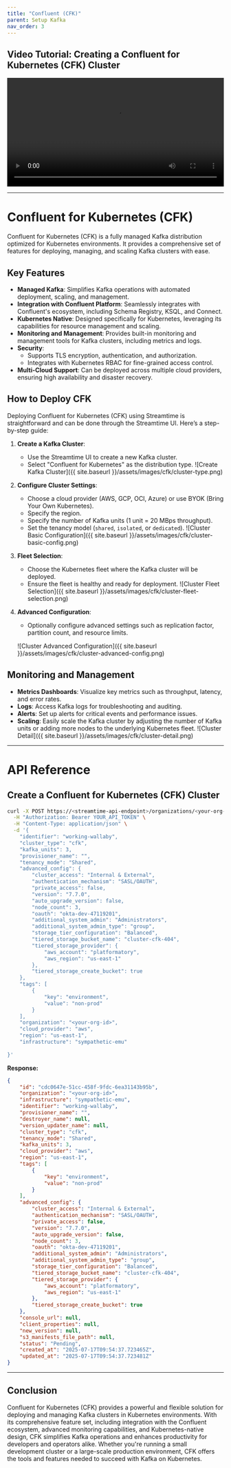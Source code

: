 ```yaml
---
title: "Confluent (CFK)"
parent: Setup Kafka
nav_order: 3
---
```


## Video Tutorial: Creating a Confluent for Kubernetes (CFK) Cluster

<video class="video-js vjs-theme-city" controls preload="auto" width="640" height="264" data-setup='{}'>
    <source src="{{ '/assets/videos/cfk-create.webm' | relative_url }}" type="video/webm">
  Your browser does not support the video tag.
</video>

<style>
    video {
        width: 100%;
        height: auto;
    }
</style>

<link
  href="https://unpkg.com/video.js@7/dist/video-js.min.css"
  rel="stylesheet"
/>
<link
  href="https://unpkg.com/@videojs/themes@1/dist/city/index.css"
  rel="stylesheet"
/>

---

# Confluent for Kubernetes (CFK)    
Confluent for Kubernetes (CFK) is a fully managed Kafka distribution optimized for Kubernetes environments. It provides a comprehensive set of features for deploying, managing, and scaling Kafka clusters with ease.
## Key Features
- **Managed Kafka**: Simplifies Kafka operations with automated deployment, scaling, and management.
- **Integration with Confluent Platform**: Seamlessly integrates with Confluent's ecosystem, including Schema Registry, KSQL, and Connect.
- **Kubernetes Native**: Designed specifically for Kubernetes, leveraging its capabilities for resource management and scaling.
- **Monitoring and Management**: Provides built-in monitoring and management tools for Kafka clusters, including metrics and logs.
- **Security**:
  - Supports TLS encryption, authentication, and authorization.
  - Integrates with Kubernetes RBAC for fine-grained access control.            
- **Multi-Cloud Support**: Can be deployed across multiple cloud providers, ensuring high availability and disaster recovery.

## How to Deploy CFK
Deploying Confluent for Kubernetes (CFK) using Streamtime is straightforward and can be done through the Streamtime UI. Here’s a step-by-step guide:

1. **Create a Kafka Cluster**:
   - Use the Streamtime UI to create a new Kafka cluster.
   - Select "Confluent for Kubernetes" as the distribution type.
   ![Create Kafka Cluster]({{ site.baseurl }}/assets/images/cfk/cluster-type.png)

2. **Configure Cluster Settings**:
   - Choose a cloud provider (AWS, GCP, OCI, Azure) or use BYOK (Bring Your Own Kubernetes).
   - Specify the region.
   - Specify the number of Kafka units (1 unit = 20 MBps throughput).
   - Set the tenancy model (`shared`, `isolated`, or `dedicated`).
   ![Cluster Basic Configuration]({{ site.baseurl }}/assets/images/cfk/cluster-basic-config.png)

3. **Fleet Selection**:
   - Choose the Kubernetes fleet where the Kafka cluster will be deployed.
   - Ensure the fleet is healthy and ready for deployment.
   ![Cluster Fleet Selection]({{ site.baseurl }}/assets/images/cfk/cluster-fleet-selection.png)

4. **Advanced Configuration**:
   - Optionally configure advanced settings such as replication factor, partition count, and resource limits.
   
   ![Cluster Advanced Configuration]({{ site.baseurl }}/assets/images/cfk/cluster-advanced-config.png)

## Monitoring and Management
- **Metrics Dashboards**: Visualize key metrics such as throughput, latency, and error rates.
- **Logs**: Access Kafka logs for troubleshooting and auditing.
- **Alerts**: Set up alerts for critical events and performance issues.
- **Scaling**: Easily scale the Kafka cluster by adjusting the number of Kafka units or adding more nodes to the underlying Kubernetes fleet.
![Cluster Detail]({{ site.baseurl }}/assets/images/cfk/cluster-detail.png)

---

# API Reference

## Create a Confluent for Kubernetes (CFK) Cluster

```bash
curl -X POST https://<streamtime-api-endpoint>/organizations/<your-org-id>/clusters/ \
  -H "Authorization: Bearer YOUR_API_TOKEN" \
  -H "Content-Type: application/json" \
  -d '{
    "identifier": "working-wallaby",
    "cluster_type": "cfk",
    "kafka_units": 3,
    "provisioner_name": "",
    "tenancy_mode": "Shared",
    "advanced_config": {
        "cluster_access": "Internal & External",
        "authentication_mechanism": "SASL/OAUTH",
        "private_access": false,
        "version": "7.7.0",
        "auto_upgrade_version": false,
        "node_count": 3,
        "oauth": "okta-dev-47119201",
        "additional_system_admin": "Administrators",
        "additional_system_admin_type": "group",
        "storage_tier_configuration": "Balanced",
        "tiered_storage_bucket_name": "cluster-cfk-404",
        "tiered_storage_provider": {
            "aws_account": "platformatory",
            "aws_region": "us-east-1"
        },
        "tiered_storage_create_bucket": true
    },
    "tags": [
        {
            "key": "environment",
            "value": "non-prod"
        }
    ],
    "organization": "<your-org-id>",
    "cloud_provider": "aws",
    "region": "us-east-1",
    "infrastructure": "sympathetic-emu"
    
}'
``` 

**Response:**
```json
{
    "id": "cdc0647e-51cc-458f-9fdc-6ea31143b95b",
    "organization": "<your-org-id>",
    "infrastructure": "sympathetic-emu",
    "identifier": "working-wallaby",
    "provisioner_name": "",
    "destroyer_name": null,
    "version_updater_name": null,
    "cluster_type": "cfk",
    "tenancy_mode": "Shared",
    "kafka_units": 3,
    "cloud_provider": "aws",
    "region": "us-east-1",
    "tags": [
        {
            "key": "environment",
            "value": "non-prod"
        }
    ],
    "advanced_config": {
        "cluster_access": "Internal & External",
        "authentication_mechanism": "SASL/OAUTH",
        "private_access": false,
        "version": "7.7.0",
        "auto_upgrade_version": false,
        "node_count": 3,
        "oauth": "okta-dev-47119201",
        "additional_system_admin": "Administrators",
        "additional_system_admin_type": "group",
        "storage_tier_configuration": "Balanced",
        "tiered_storage_bucket_name": "cluster-cfk-404",
        "tiered_storage_provider": {
            "aws_account": "platformatory",
            "aws_region": "us-east-1"
        },
        "tiered_storage_create_bucket": true
    },
    "console_url": null,
    "client_properties": null,
    "new_version": null,
    "s3_manifests_file_path": null,
    "status": "Pending",
    "created_at": "2025-07-17T09:54:37.723465Z",
    "updated_at": "2025-07-17T09:54:37.723481Z"
}
```

---

## Conclusion
Confluent for Kubernetes (CFK) provides a powerful and flexible solution for deploying and managing Kafka clusters in Kubernetes environments. With its comprehensive feature set, including integration with the Confluent ecosystem, advanced monitoring capabilities, and Kubernetes-native design, CFK simplifies Kafka operations and enhances productivity for developers and operators alike. Whether you're running a small development cluster or a large-scale production environment, CFK offers the tools and features needed to succeed with Kafka on Kubernetes.


